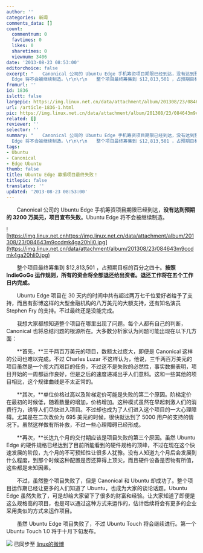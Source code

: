 ```yaml
---
author: ''
categories: 新闻
comments_data: []
count:
  commentnum: 0
  favtimes: 0
  likes: 0
  sharetimes: 0
  viewnum: 3406
date: '2013-08-23 08:53:00'
editorchoice: false
excerpt: "　　Canonical 公司的 Ubuntu Edge 手机筹资项目期限已经到达，没有达到预期的 3200 万美元，项目宣布失败。Ubuntu
  Edge 将不会被继续制造。\r\n\r\n　　整个项目最终筹集到 $12,813,501 ，占预期目标的百分之四十。按照 I ..."
fromurl: ''
id: 1836
islctt: false
largepic: https://img.linux.net.cn/data/attachment/album/201308/23/084643m9ccdmk4ga20hli0.jpg
url: /article-1836-1.html
pic: https://img.linux.net.cn/data/attachment/album/201308/23/084643m9ccdmk4ga20hli0.jpg.thumb.jpg
related: []
reviewer: ''
selector: ''
summary: "　　Canonical 公司的 Ubuntu Edge 手机筹资项目期限已经到达，没有达到预期的 3200 万美元，项目宣布失败。Ubuntu
  Edge 将不会被继续制造。\r\n\r\n　　整个项目最终筹集到 $12,813,501 ，占预期目标的百分之四十。按照 I ..."
tags:
- Ubuntu
- Canonical
- Edge Ubuntu
thumb: false
title: Ubuntu Edge 募捐项目最终失败！
titlepic: false
translator: ''
updated: '2013-08-23 08:53:00'
---
```


　　Canonical 公司的 Ubuntu Edge 手机筹资项目期限已经到达，**没有达到预期的 3200 万美元，项目宣布失败**。Ubuntu Edge 将不会被继续制造。


![https://img.linux.net.cnhttps://img.linux.net.cn/data/attachment/album/201308/23/084643m9ccdmk4ga20hli0.jpg](https://img.linux.net.cn/data/attachment/album/201308/23/084643m9ccdmk4ga20hli0.jpg)


　　整个项目最终筹集到 $12,813,501 ，占预期目标的百分之四十。**按照 IndieGoGo 运作规则，所有的资金将全部退还给出资者。退还工作将在五个工作日内完成。**


　　Ubuntu Edge 项目在 30 天内的时间中共有超过两万七千位爱好者给予了支持，而且有彭博这样的大型金融机构的八万美元的大额支持，还有知名演员 Stephen Fry 的支持。不过最终还是没能完成。


　　我想大家都想知道整个项目在哪里出现了问题。每个人都有自己的判断，Canonical 也将总结问题的根源所在。大多数分析家认为问题可能出现在以下几方面：


　　**首先，**三千两百万美元的项目，数额太过庞大，即便是 Canonical 这样的公司也难以完成。不过 Charles Luzar 不这样认为，他说，三千两百万美元的项目虽然是一个庞大而艰巨的任务，不过这不是失败的必然性，事实数据表明，项目开始的一周都运作良好，但是之后的速度递减出乎人们意料。这和一些其他的项目相比，这个规律曲线是不太正常的。


　　**其次，**单位价格过高以及阶梯定价可能是失败的第二个原因。阶梯定价在最初的时候低，随着数量的增加，价格增加。这种模式虽然在早起刺激人们的消费行为，诱导人们尽快进入项目。不过却也成为了人们进入这个项目的一大心理障碍。尤其是在二次改价为 695 美元的时候，很快就达到了 5000 用户的支持的情况下。虽然这样做有所补救，不过一些心理障碍已经形成。


　　**再次，**长达九个月的交付期应该是项目失败的第三个原因。虽然 Ubuntu Edge 的硬件规格已经达到了目前所能看到的硬件规格的顶峰，不过在现在这个快速发展的阶段，九个月的不可预知性让很多人犹豫。没有人知道九个月后会发展到什么程度，到那个时候这种配置是否还算得上顶尖，而且硬件设备是否物有所值，这些都是未知因素。


　　不过，虽然整个项目失败了，但是 Canonical 和 Ubuntu 却成功了。整个项目运作期已经让更多的人们知道了 Ubuntu，也成为大家的谈论话题。Ubuntu Edge 虽然失败了，可是却给大家留下了很多的财富和经验。让大家知道了即便是这么规格高的项目，也是可以通过这种方式来运作的，估计后续将会有更多的企业采用类似的方式来运作项目。


　　虽然 Ubuntu Edge 项目失败了，不过 Ubuntu Touch 将会继续进行。第一个 Ubuntu Touch 1.0 将于十月下旬发布。


![](https://img.linux.net.cn/xwb/images/bgimg/icon_logo.png) 已同步至 [linux的微博](http://weibo.com/1772191555/A628i2q5N)